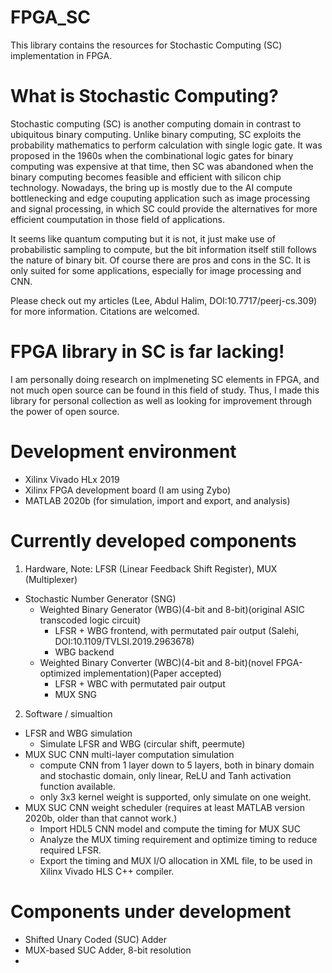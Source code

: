 # FPGA_SC
This library contains the resources for Stochastic Computing (SC) implementation in FPGA.

# What is Stochastic Computing?
Stochastic computing (SC) is another computing domain in contrast to ubiquitous binary computing. Unlike binary computing, SC exploits the probability mathematics to perform calculation with single logic gate.
It was proposed in the 1960s when the combinational logic gates for binary computing was expensive at that time, then SC was abandoned when the binary computing becomes feasible and efficient with silicon chip technology. Nowadays, the bring up is mostly due to the AI compute bottlenecking and edge couputing application such as image processing and signal processing, in which SC could provide the alternatives for more efficient coumputation in those field of applications.

It seems like quantum computing but it is not, it just make use of probabilistic sampling to compute, but the bit information itself still follows the nature of binary bit. Of course there are pros and cons in the SC. It is only suited for some applications, especially for image processing and CNN.

Please check out my articles (Lee, Abdul Halim, DOI:10.7717/peerj-cs.309) for more information. Citations are welcomed.

# FPGA library in SC is far lacking!
I am personally doing research on implmeneting SC elements in FPGA, and not much open source can be found in this field of study. Thus, I made this library for personal collection as well as looking for improvement through the power of open source.

# Development environment
- Xilinx Vivado HLx 2019
- Xilinx FPGA development board (I am using Zybo)
- MATLAB 2020b (for simulation, import and export, and analysis)

# Currently developed components
1) Hardware, 
Note: LFSR (Linear Feedback Shift Register), MUX (Multiplexer)

- Stochastic Number Generator (SNG)
  - Weighted Binary Generator (WBG)(4-bit and 8-bit)(original ASIC transcoded logic circuit)
    - LFSR + WBG frontend, with permutated pair output (Salehi, DOI:10.1109/TVLSI.2019.2963678)
    - WBG backend
  - Weighted Binary Converter (WBC)(4-bit and 8-bit)(novel FPGA-optimized implementation)(Paper accepted)
    - LFSR + WBC with permutated pair output
    - MUX SNG

2) Software / simualtion
- LFSR and WBG simulation
  - Simulate LFSR and WBG (circular shift, peermute)
- MUX SUC CNN multi-layer computation simulation
  - compute CNN from 1 layer down to 5 layers, both in binary domain and stochastic domain, only linear, ReLU and Tanh activation function available.
  - only 3x3 kernel weight is supported, only simulate on one weight. 
- MUX SUC CNN weight scheduler (requires at least MATLAB version 2020b, older than that cannot work.)
  - Import HDL5 CNN model and compute the timing for MUX SUC
  - Analyze the MUX timing requirement and optimize timing to reduce required LFSR.
  - Export the timing and MUX I/O allocation in XML file, to be used in Xilinx Vivado HLS C++ compiler.

# Components under development
- Shifted Unary Coded (SUC) Adder
- MUX-based SUC Adder, 8-bit resolution
- 
